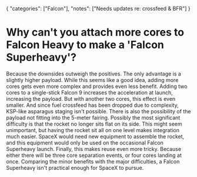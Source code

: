 {
    "categories": ["Falcon"],
    "notes": ["Needs updates re: crossfeed & BFR"]
}

# Why can't you attach more cores to Falcon Heavy to make a 'Falcon Superheavy'?

Because the downsides outweigh the positives. The only advantage is a slightly higher payload. While this seems like a good idea, adding more cores gets even more complex and provides even less benefit. Adding two cores to a single-stick Falcon 9 increases the acceleration at launch, increasing the payload. But with another two cores, this effect is even smaller. And since fuel crossfeed has been dropped due to complexity, KSP-like asparagus staging isn't possible. There is also the possibility of the payload not fitting into the 5-meter fairing. Possibly the most significant difficulty is that the rocket no longer sits flat on its side. This might seem unimportant, but having the rocket sit all on one level makes integration much easier. SpaceX would need new equipment to assemble the rocket, and this equipment would only be used on the occasional Falcon Superheavy launch. Finally, this makes reuse even more tricky. Because either there will be three core separation events, or four cores landing at once. Comparing the minor benefits with the major difficulties, a Falcon Superheavy isn't practical enough for SpaceX to pursue.
